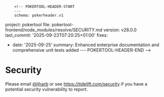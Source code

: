         <!-- POKERTOOL-HEADER-START
        ---
        schema: pokerheader.v1
project: pokertool
file: pokertool-frontend/node_modules/resolve/SECURITY.md
version: v28.0.0
last_commit: '2025-09-23T07:20:25+01:00'
fixes:
- date: '2025-09-25'
  summary: Enhanced enterprise documentation and comprehensive unit tests added
        ---
        POKERTOOL-HEADER-END -->
# Security

Please email [@ljharb](https://github.com/ljharb) or see https://tidelift.com/security if you have a potential security vulnerability to report.
